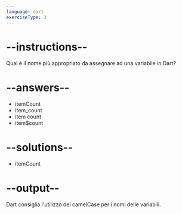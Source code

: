 ```yaml
---
language: dart
exerciseType: 3
---
```


# --instructions--

Qual è il nome più appropriato da assegnare ad una variabile in Dart?

# --answers--

- itemCount
- item_count
- item count
- item$count

# --solutions--

- itemCount

# --output--

Dart consiglia l'utilizzo del camelCase per i nomi delle variabili.

